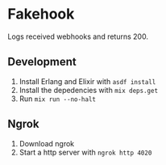 # Fakehook

Logs received webhooks and returns 200.

## Development

1. Install Erlang and Elixir with `asdf install`
2. Install the depedencies with `mix deps.get`
3. Run `mix run --no-halt`

## Ngrok

1. Download ngrok
2. Start a http server with `ngrok http 4020`
